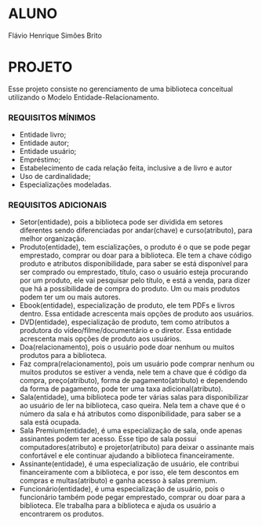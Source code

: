 # ALUNO
Flávio Henrique Simões Brito

# PROJETO
Esse projeto consiste no gerenciamento de uma biblioteca conceitual utilizando o Modelo Entidade-Relacionamento.

### REQUISITOS MÍNIMOS
- Entidade livro;
- Entidade autor;
- Entidade usuário;
- Empréstimo;
- Estabelecimento de cada relação feita, inclusive a de livro e autor
- Uso de cardinalidade;
- Especializações modeladas.

### REQUISITOS ADICIONAIS
- Setor(entidade), pois a biblioteca pode ser dividida em setores diferentes sendo diferenciadas por andar(chave) e curso(atributo), para melhor organização.
- Produto(entidade), tem escializações, o produto é o que se pode pegar emprestado, comprar ou doar para a biblioteca. Ele tem a chave código produto e atributos disponibilidade, para saber se está disponível para ser comprado ou emprestado, título, caso o usuário esteja procurando por um produto, ele vai pesquisar pelo título, e está a venda, para dizer que há a possibilidade de compra do produto. Um ou mais produtos podem ter um ou mais autores.
- Ebook(entidade), especialização de produto, ele tem PDFs e livros dentro. Essa entidade acrescenta mais opções de produto aos usuários.
- DVD(entidade), especialização de produto, tem como atributos a produtora do vídeo/filme/documentário e o diretor. Essa entidade acrescenta mais opções de produto aos usuários.
- Doa(relacionamento), pois o usuário pode doar nenhum ou muitos produtos para a biblioteca.
- Faz compra(relacionamento), pois um usuário pode comprar nenhum ou muitos produtos se estiver a venda, nele tem a chave que é código da compra, preço(atributo), forma de pagamento(atributo) e dependendo da forma de pagamento, pode ter uma taxa adicional(atributo).
- Sala(entidade), uma biblioteca pode ter várias salas para disponibilizar ao usuário de ler na biblioteca, caso queira. Nela tem a chave que é o número da sala e há atributos como disponibilidade, para saber se a sala está ocupada.
- Sala Premium(entidade), é uma especialização de sala, onde apenas assinantes podem ter acesso. Esse tipo de sala possui computadores(atributo) e projetor(atributo) para deixar o assinante mais confortável e ele continuar ajudando a biblioteca financeiramente.
- Assinante(entidade), é uma especialização de usuário, ele contribui financeiramente com a biblioteca, e por isso, ele tem descontos em compras e multas(atributo) e ganha acesso à salas premium.
- Funcionário(entidade), é uma especialização de usuário, pois o funcionário também pode pegar emprestado, comprar ou doar para a biblioteca. Ele trabalha para a biblioteca e ajuda os usuário a encontrarem os produtos.